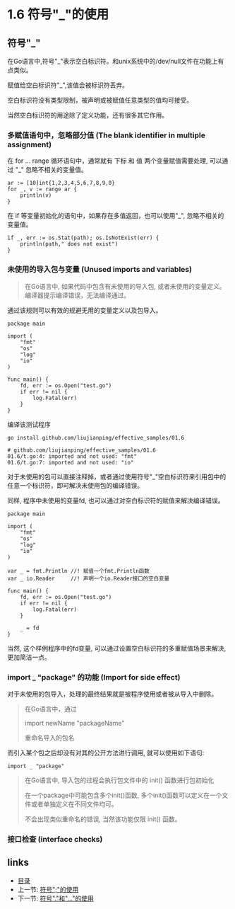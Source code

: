 # 1.6 符号"_"的使用

## 符号"_"

在Go语言中,符号"_"表示空白标识符。和unix系统中的/dev/null文件在功能上有点类似。

赋值给空白标识符"_",该值会被标识符丢弃。

空白标识符没有类型限制，被声明或被赋值任意类型的值均可接受。

当然空白标识符的用途除了定义功能，还有很多其它作用。

### 多赋值语句中，忽略部分值 (The blank identifier in multiple assignment)

在 for ... range 循环语句中，通常就有 下标 和 值 两个变量赋值需要处理, 可以通过 "_" 忽略不相关的变量值。

	ar := [10]int{1,2,3,4,5,6,7,8,9,0}
	for _, v := range ar {
		println(v)
	}

在 if 等变量初始化的语句中，如果存在多值返回，也可以使用"_", 忽略不相关的变量值。

	if _, err := os.Stat(path); os.IsNotExist(err) {
		println(path," does not exist")
	}

### 未使用的导入包与变量 (Unused imports and variables)

> 在Go语言中, 如果代码中包含有未使用的导入包, 或者未使用的变量定义。编译器提示编译错误，无法编译通过。

通过该规则可以有效的规避无用的变量定义以及包导入。

	package main

	import (
		"fmt"
		"os"
		"log"
		"io"
	)

	func main() {
		fd, err := os.Open("test.go")
	    if err != nil {
	        log.Fatal(err)
	    }	
	}

编译该测试程序

	go install github.com/liujianping/effective_samples/01.6
 
	# github.com/liujianping/effective_samples/01.6
	01.6/t.go:4: imported and not used: "fmt"
	01.6/t.go:7: imported and not used: "io"

对于未使用的包可以直接注释掉，或者通过使用符号"_"空白标识符来引用包中的任意一个标识符，即可解决未使用包的编译错误。

同样, 程序中未使用的变量fd, 也可以通过对空白标识符的赋值来解决编译错误。

	package main

	import (
		"fmt"
		"os"
		"log"
		"io"
	)

	var _ = fmt.Println //! 赋值一个fmt.Println函数
	var _ io.Reader 	//! 声明一个io.Reader接口的空白变量

	func main() {
		fd, err := os.Open("test.go")
	    if err != nil {
	        log.Fatal(err)
	    }

	    _ = fd	
	}

当然, 这个样例程序中的fd变量, 可以通过设置空白标识符的多重赋值场景来解决, 更加简洁一点。

### import _ "package" 的功能 (Import for side effect)

对于未使用的包导入，处理的最终结果就是被程序使用或者被从导入中删除。

> 在Go语言中，通过 
>
> 	import newName "packageName"
> 
> 重命名导入的包名
 
而引入某个包之后却没有对其的公开方法进行调用, 就可以使用如下语句:

	import _ "package"

> 在Go语言中, 导入包的过程会执行包文件中的 init() 函数进行包初始化
>
> 在一个package中可能包含多个init()函数, 多个init()函数可以定义在一个文件或者单独定义在不同文件均可。
>
> 不会出现类似重命名的错误, 当然该功能仅限 init() 函数。
>

### 接口检查 (interface checks)


## links
  * [目录](<preface.md>)
  * 上一节: [符号";"的使用](<01.5.md>)
  * 下一节: [符号"."和"..."的使用](<01.7.md>)
